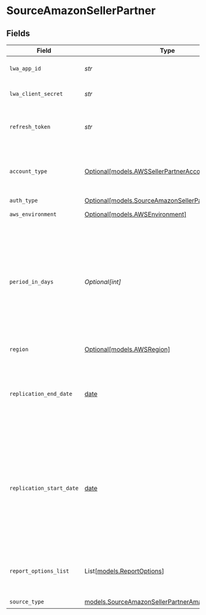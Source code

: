 # SourceAmazonSellerPartner


## Fields

| Field                                                                                                                                                                                   | Type                                                                                                                                                                                    | Required                                                                                                                                                                                | Description                                                                                                                                                                             | Example                                                                                                                                                                                 |
| --------------------------------------------------------------------------------------------------------------------------------------------------------------------------------------- | --------------------------------------------------------------------------------------------------------------------------------------------------------------------------------------- | --------------------------------------------------------------------------------------------------------------------------------------------------------------------------------------- | --------------------------------------------------------------------------------------------------------------------------------------------------------------------------------------- | --------------------------------------------------------------------------------------------------------------------------------------------------------------------------------------- |
| `lwa_app_id`                                                                                                                                                                            | *str*                                                                                                                                                                                   | :heavy_check_mark:                                                                                                                                                                      | Your Login with Amazon Client ID.                                                                                                                                                       |                                                                                                                                                                                         |
| `lwa_client_secret`                                                                                                                                                                     | *str*                                                                                                                                                                                   | :heavy_check_mark:                                                                                                                                                                      | Your Login with Amazon Client Secret.                                                                                                                                                   |                                                                                                                                                                                         |
| `refresh_token`                                                                                                                                                                         | *str*                                                                                                                                                                                   | :heavy_check_mark:                                                                                                                                                                      | The Refresh Token obtained via OAuth flow authorization.                                                                                                                                |                                                                                                                                                                                         |
| `account_type`                                                                                                                                                                          | [Optional[models.AWSSellerPartnerAccountType]](../models/awssellerpartneraccounttype.md)                                                                                                | :heavy_minus_sign:                                                                                                                                                                      | Type of the Account you're going to authorize the Airbyte application by                                                                                                                |                                                                                                                                                                                         |
| `auth_type`                                                                                                                                                                             | [Optional[models.SourceAmazonSellerPartnerAuthType]](../models/sourceamazonsellerpartnerauthtype.md)                                                                                    | :heavy_minus_sign:                                                                                                                                                                      | N/A                                                                                                                                                                                     |                                                                                                                                                                                         |
| `aws_environment`                                                                                                                                                                       | [Optional[models.AWSEnvironment]](../models/awsenvironment.md)                                                                                                                          | :heavy_minus_sign:                                                                                                                                                                      | Select the AWS Environment.                                                                                                                                                             |                                                                                                                                                                                         |
| `period_in_days`                                                                                                                                                                        | *Optional[int]*                                                                                                                                                                         | :heavy_minus_sign:                                                                                                                                                                      | For syncs spanning a large date range, this option is used to request data in a smaller fixed window to improve sync reliability. This time window can be configured granularly by day. |                                                                                                                                                                                         |
| `region`                                                                                                                                                                                | [Optional[models.AWSRegion]](../models/awsregion.md)                                                                                                                                    | :heavy_minus_sign:                                                                                                                                                                      | Select the AWS Region.                                                                                                                                                                  |                                                                                                                                                                                         |
| `replication_end_date`                                                                                                                                                                  | [date](https://docs.python.org/3/library/datetime.html#date-objects)                                                                                                                    | :heavy_minus_sign:                                                                                                                                                                      | UTC date and time in the format 2017-01-25T00:00:00Z. Any data after this date will not be replicated.                                                                                  | 2017-01-25T00:00:00Z                                                                                                                                                                    |
| `replication_start_date`                                                                                                                                                                | [date](https://docs.python.org/3/library/datetime.html#date-objects)                                                                                                                    | :heavy_minus_sign:                                                                                                                                                                      | UTC date and time in the format 2017-01-25T00:00:00Z. Any data before this date will not be replicated. If start date is not provided, the date 2 years ago from today will be used.    | 2017-01-25T00:00:00Z                                                                                                                                                                    |
| `report_options_list`                                                                                                                                                                   | List[[models.ReportOptions](../models/reportoptions.md)]                                                                                                                                | :heavy_minus_sign:                                                                                                                                                                      | Additional information passed to reports. This varies by report type.                                                                                                                   |                                                                                                                                                                                         |
| `source_type`                                                                                                                                                                           | [models.SourceAmazonSellerPartnerAmazonSellerPartner](../models/sourceamazonsellerpartneramazonsellerpartner.md)                                                                        | :heavy_check_mark:                                                                                                                                                                      | N/A                                                                                                                                                                                     |                                                                                                                                                                                         |